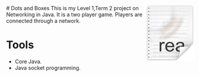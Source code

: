 <img src="icon.png" align="right" />
# Dots and Boxes
This is my Level 1,Term 2 project on Networking in Java. It is a two player game. Players are connected through a network.  

# Tools 
- Core Java.
- Java socket programming.  
